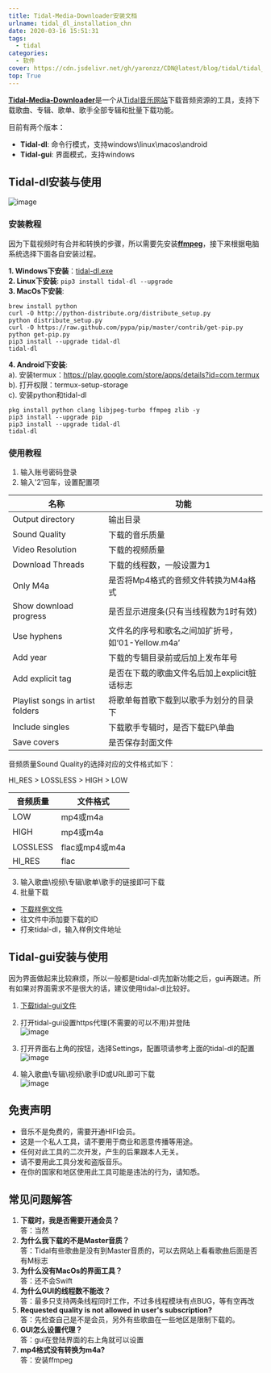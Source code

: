 ```yaml
---
title: Tidal-Media-Downloader安装文档
urlname: tidal_dl_installation_chn
date: 2020-03-16 15:51:31
tags: 
  - tidal
categories: 
  - 软件
cover: https://cdn.jsdelivr.net/gh/yaronzz/CDN@latest/blog/tidal/tidal_gui_login.jpg
top: True
---
```



[**Tidal-Media-Downloader**](https://github.com/yaronzz/Tidal-Media-Downloader)是一个从[Tidal音乐网站](https://listen.tidal.com/)下载音频资源的工具，支持下载歌曲、专辑、歌单、歌手全部专辑和批量下载功能。

目前有两个版本：
- **Tidal-dl**: 命令行模式，支持windows\linux\macos\android
- **Tidal-gui**: 界面模式，支持windows




## Tidal-dl安装与使用
![image](https://cdn.jsdelivr.net/gh/yaronzz/CDN@latest/blog/tidal/tidal_dl_log.jpg)

### 安装教程
因为下载视频时有合并和转换的步骤，所以需要先安装[**ffmpeg**](http://ffmpeg.org/)，接下来根据电脑系统选择下面各自安装过程。

**1. Windows下安装**：[tidal-dl.exe](https://github.com/yaronzz/Tidal-Media-Downloader/tree/master/TIDALDL-PY/exe)  
**2. Linux下安装**: ```pip3 install tidal-dl --upgrade```  
**3. MacOs下安装**:  
```
brew install python
curl -O http://python-distribute.org/distribute_setup.py
python distribute_setup.py
curl -O https://raw.github.com/pypa/pip/master/contrib/get-pip.py
python get-pip.py
pip3 install --upgrade tidal-dl
tidal-dl
```
**4. Android下安装**:  
a). 安装termux：https://play.google.com/store/apps/details?id=com.termux  
b). 打开权限：termux-setup-storage  
c). 安装python和tidal-dl  
```
pkg install python clang libjpeg-turbo ffmpeg zlib -y
pip3 install --upgrade pip
pip3 install --upgrade tidal-dl
tidal-dl
```

### 使用教程
1. 输入账号密码登录
2. 输入'2'回车，设置配置项

| 名称  | 功能   |
| --------- | ------ |
| Output directory  | 输出目录 |
| Sound Quality  | 下载的音乐质量 |
| Video Resolution  | 下载的视频质量 |
| Download Threads  | 下载的线程数，一般设置为1 |
| Only M4a  | 是否将Mp4格式的音频文件转换为M4a格式 |
| Show download progress  | 是否显示进度条(只有当线程数为1时有效) |
| Use hyphens  | 文件名的序号和歌名之间加扩折号，如‘01-Yellow.m4a’ |
| Add year  | 下载的专辑目录前或后加上发布年号 |
| Add explicit tag | 是否在下载的歌曲文件名后加上explicit脏话标志 |
| Playlist songs in artist folders  | 将歌单每首歌下载到以歌手为划分的目录下 |
| Include singles  | 下载歌手专辑时，是否下载EP\单曲 |
| Save covers  | 是否保存封面文件 |

音频质量Sound Quality的选择对应的文件格式如下： 

HI_RES > LOSSLESS > HIGH > LOW 

| 音频质量  | 文件格式   |
| --------- | ------ |
| LOW  | mp4或m4a |
| HIGH  | mp4或m4a |
| LOSSLESS  | flac或mp4或m4a |
| HI_RES | flac |

3. 输入歌曲\视频\专辑\歌单\歌手的链接即可下载
4. 批量下载
- [下载样例文件](https://github.com/yaronzz/Tidal-Media-Downloader/blob/master/TIDALDL-PY/dllist-example.ini)
- 往文件中添加要下载的ID
- 打来tidal-dl，输入样例文件地址

## Tidal-gui安装与使用
因为界面做起来比较麻烦，所以一般都是tidal-dl先加新功能之后，gui再跟进。所有如果对界面需求不是很大的话，建议使用tidal-dl比较好。

1. [下载tidal-gui文件](https://github.com/yaronzz/Tidal-Media-Downloader/releases)
2. 打开tidal-gui设置https代理(不需要的可以不用)并登陆  
![image](https://cdn.jsdelivr.net/gh/yaronzz/CDN@latest/blog/tidal/tidal_gui_login.jpg)

3. 打开界面右上角的按钮，选择Settings，配置项请参考上面的tidal-dl的配置  
![image](https://cdn.jsdelivr.net/gh/yaronzz/CDN@latest/blog/tidal/tidal_gui_settings.jpg)

4. 输入歌曲\专辑\视频\歌手ID或URL即可下载  
![image](https://cdn.jsdelivr.net/gh/yaronzz/CDN@latest/blog/tidal/tidal_gui_example.jpg)


## 免责声明
- 音乐不是免费的，需要开通HIFI会员。
- 这是一个私人工具，请不要用于商业和恶意传播等用途。
- 任何对此工具的二次开发，产生的后果跟本人无关。
- 请不要用此工具分发和盗版音乐。
- 在你的国家和地区使用此工具可能是违法的行为，请知悉。


## 常见问题解答
1. **下载时，我是否需要开通会员？**   
答：当然
2. **为什么我下载的不是Master音质？**  
答：Tidal有些歌曲是没有到Master音质的，可以去网站上看看歌曲后面是否有M标志
3. **为什么没有MacOs的界面工具？**  
答：还不会Swift
4. **为什么GUI的线程数不能改？**  
答：最多只支持两条线程同时工作，不过多线程模块有点BUG，等有空再改
5. **Requested quality is not allowed in user's subscription?**  
答：先检查自己是不是会员，另外有些歌曲在一些地区是限制下载的。
6. **GUI怎么设置代理？**  
答：gui在登陆界面的右上角就可以设置
7. **mp4格式没有转换为m4a?**  
答：安装ffmpeg


